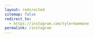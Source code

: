 ```yaml
---
layout: redirected
sitemap: false
redirect_to:
  - https://instagram.com/tylermammone
permalink: /instagram
---
```


